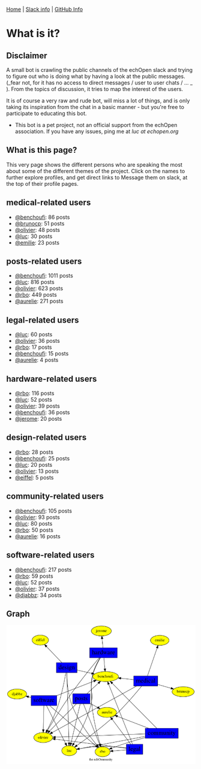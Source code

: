 [Home](https://kelu124.github.io/echommunity/) | [Slack info](https://kelu124.github.io/echommunity/) | [GitHub Info](https://kelu124.github.io/echommunity/github.html)

# What is it?

## Disclaimer 

 A small bot is crawling the public channels of the echOpen slack and trying to figure out who is doing what by having a look at the public messages. (_fear not, for it has no access to direct messages / user to user chats / ... _ ). From the topics of discussion, it tries to map the interest of the users.

 It is of course a very raw and rude bot, will miss a lot of things, and is only taking its inspiration from the chat in a basic manner - but you're free to participate to educating this bot. 

* This bot is a pet project, not an official support from the echOpen association. If you have any issues, ping me at _luc at echopen.org_

## What is this page?

This very page shows the different persons who are speaking the most about some of the different themes of the project.
 Click on the names to further explore profiles, and get direct links to Message them on slack, at the top of their profile pages.

## medical-related users

* [@benchoufi](./U0B47KC3S.md): 86 posts
* [@brunocp](./U33817K25.md): 51 posts
* [@olivier](./U04DFTZ7D.md): 48 posts
* [@luc](./U0AAL4W13.md): 30 posts
* [@emilie](./U0FN1B8KD.md): 23 posts

## posts-related users

* [@benchoufi](./U0B47KC3S.md): 1011 posts
* [@luc](./U0AAL4W13.md): 816 posts
* [@olivier](./U04DFTZ7D.md): 623 posts
* [@rbo](./U38HVMZ6K.md): 449 posts
* [@aurelie](./U37GZRZU6.md): 271 posts

## legal-related users

* [@luc](./U0AAL4W13.md): 60 posts
* [@olivier](./U04DFTZ7D.md): 36 posts
* [@rbo](./U38HVMZ6K.md): 17 posts
* [@benchoufi](./U0B47KC3S.md): 15 posts
* [@aurelie](./U37GZRZU6.md): 4 posts

## hardware-related users

* [@rbo](./U38HVMZ6K.md): 116 posts
* [@luc](./U0AAL4W13.md): 52 posts
* [@olivier](./U04DFTZ7D.md): 39 posts
* [@benchoufi](./U0B47KC3S.md): 36 posts
* [@jerome](./U07UEJC2H.md): 20 posts

## design-related users

* [@rbo](./U38HVMZ6K.md): 28 posts
* [@benchoufi](./U0B47KC3S.md): 25 posts
* [@luc](./U0AAL4W13.md): 20 posts
* [@olivier](./U04DFTZ7D.md): 13 posts
* [@eiffel](./U3GHS132Q.md): 5 posts

## community-related users

* [@benchoufi](./U0B47KC3S.md): 105 posts
* [@olivier](./U04DFTZ7D.md): 93 posts
* [@luc](./U0AAL4W13.md): 80 posts
* [@rbo](./U38HVMZ6K.md): 50 posts
* [@aurelie](./U37GZRZU6.md): 16 posts

## software-related users

* [@benchoufi](./U0B47KC3S.md): 217 posts
* [@rbo](./U38HVMZ6K.md): 59 posts
* [@luc](./U0AAL4W13.md): 52 posts
* [@olivier](./U04DFTZ7D.md): 37 posts
* [@djabbz](./U2PFHNN3C.md): 34 posts

## Graph 

![](images/Intro.png)